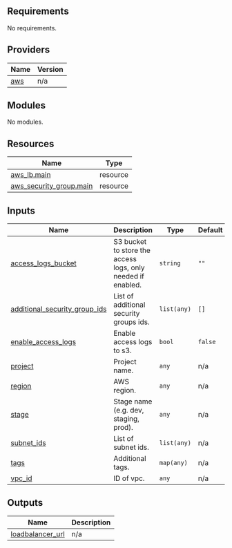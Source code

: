 <!-- BEGIN_TF_DOCS -->
## Requirements

No requirements.

## Providers

| Name | Version |
|------|---------|
| <a name="provider_aws"></a> [aws](#provider\_aws) | n/a |

## Modules

No modules.

## Resources

| Name | Type |
|------|------|
| [aws_lb.main](https://registry.terraform.io/providers/hashicorp/aws/latest/docs/resources/lb) | resource |
| [aws_security_group.main](https://registry.terraform.io/providers/hashicorp/aws/latest/docs/resources/security_group) | resource |

## Inputs

| Name | Description | Type | Default | Required |
|------|-------------|------|---------|:--------:|
| <a name="input_access_logs_bucket"></a> [access\_logs\_bucket](#input\_access\_logs\_bucket) | S3 bucket to store the access logs, only needed if enabled. | `string` | `""` | no |
| <a name="input_additional_security_group_ids"></a> [additional\_security\_group\_ids](#input\_additional\_security\_group\_ids) | List of additional security groups ids. | `list(any)` | `[]` | no |
| <a name="input_enable_access_logs"></a> [enable\_access\_logs](#input\_enable\_access\_logs) | Enable access logs to s3. | `bool` | `false` | no |
| <a name="input_project"></a> [project](#input\_project) | Project name. | `any` | n/a | yes |
| <a name="input_region"></a> [region](#input\_region) | AWS region. | `any` | n/a | yes |
| <a name="input_stage"></a> [stage](#input\_stage) | Stage name (e.g. dev, staging, prod). | `any` | n/a | yes |
| <a name="input_subnet_ids"></a> [subnet\_ids](#input\_subnet\_ids) | List of subnet ids. | `list(any)` | n/a | yes |
| <a name="input_tags"></a> [tags](#input\_tags) | Additional tags. | `map(any)` | n/a | yes |
| <a name="input_vpc_id"></a> [vpc\_id](#input\_vpc\_id) | ID of vpc. | `any` | n/a | yes |

## Outputs

| Name | Description |
|------|-------------|
| <a name="output_loadbalancer_url"></a> [loadbalancer\_url](#output\_loadbalancer\_url) | n/a |
<!-- END_TF_DOCS -->